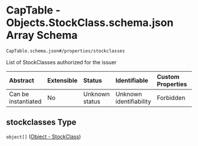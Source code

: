 # CapTable - Objects.StockClass.schema.json Array Schema

```txt
CapTable.schema.json#/properties/stockclasses
```

List of StockClasses authorized for the issuer

| Abstract            | Extensible | Status         | Identifiable            | Custom Properties | Additional Properties | Access Restrictions | Defined In                                                                  |
| :------------------ | :--------- | :------------- | :---------------------- | :---------------- | :-------------------- | :------------------ | :-------------------------------------------------------------------------- |
| Can be instantiated | No         | Unknown status | Unknown identifiability | Forbidden         | Allowed               | none                | [CapTable.schema.json*](../out/CapTable.schema.json "open original schema") |

## stockclasses Type

`object[]` ([Object - StockClass](captable-properties-captable---objectsstockclassschemajson-array-object---stockclass.md))
